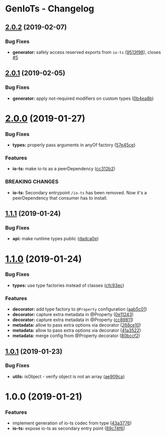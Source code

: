 # GenIoTs - Changelog

## [2.0.2](https://github.com/orchestratora/gen-io-ts/compare/v2.0.1...v2.0.2) (2019-02-07)


### Bug Fixes

* **generator:** safely access reserved exports from `io-ts` ([9513f98](https://github.com/orchestratora/gen-io-ts/commit/9513f98)), closes [#5](https://github.com/orchestratora/gen-io-ts/issues/5)

## [2.0.1](https://github.com/orchestratora/gen-io-ts/compare/v2.0.0...v2.0.1) (2019-02-05)


### Bug Fixes

* **generator:** apply not-required modifiers on custom types ([0b4ea8b](https://github.com/orchestratora/gen-io-ts/commit/0b4ea8b))

# [2.0.0](https://github.com/orchestratora/gen-io-ts/compare/v1.1.1...v2.0.0) (2019-01-27)


### Bug Fixes

* **types:** properly pass arguments in anyOf factory ([57e45ce](https://github.com/orchestratora/gen-io-ts/commit/57e45ce))


### Features

* **io-ts:** make io-ts as a peerDependency ([cc312b2](https://github.com/orchestratora/gen-io-ts/commit/cc312b2))


### BREAKING CHANGES

* **io-ts:** Secondary entrypoint `/io-ts` has been removed. Now it's a peerDependency that
consumer has to install.

## [1.1.1](https://github.com/orchestratora/gen-io-ts/compare/v1.1.0...v1.1.1) (2019-01-24)


### Bug Fixes

* **api:** make runtime types public ([dadca0e](https://github.com/orchestratora/gen-io-ts/commit/dadca0e))

# [1.1.0](https://github.com/orchestratora/gen-io-ts/compare/v1.0.1...v1.1.0) (2019-01-24)


### Bug Fixes

* **types:** use type factories instead of classes ([cfc93ec](https://github.com/orchestratora/gen-io-ts/commit/cfc93ec))


### Features

* **decorator:** add type factory to `@Property` configuration ([aab5c01](https://github.com/orchestratora/gen-io-ts/commit/aab5c01))
* **decorator:** capture extra metadata in @Property ([0e11243](https://github.com/orchestratora/gen-io-ts/commit/0e11243))
* **decorator:** capture extra metadata in @Property ([cc89811](https://github.com/orchestratora/gen-io-ts/commit/cc89811))
* **metadata:** allow to pass extra options via decorator ([268ce10](https://github.com/orchestratora/gen-io-ts/commit/268ce10))
* **metadata:** allow to pass extra options via decorator ([41a3522](https://github.com/orchestratora/gen-io-ts/commit/41a3522))
* **metadata:** merge config from @Property decorator ([80bccf2](https://github.com/orchestratora/gen-io-ts/commit/80bccf2))

## [1.0.1](https://github.com/orchestratora/gen-io-ts/compare/v1.0.0...v1.0.1) (2019-01-23)


### Bug Fixes

* **utils:** isObject - verify object is not an array ([ae909ca](https://github.com/orchestratora/gen-io-ts/commit/ae909ca))

# 1.0.0 (2019-01-21)


### Features

* implement generation of io-ts codec from type ([43a3776](https://github.com/orchestratora/gen-io-ts/commit/43a3776))
* **io-ts:** expose io-ts as secondary entry point ([89c74f6](https://github.com/orchestratora/gen-io-ts/commit/89c74f6))
